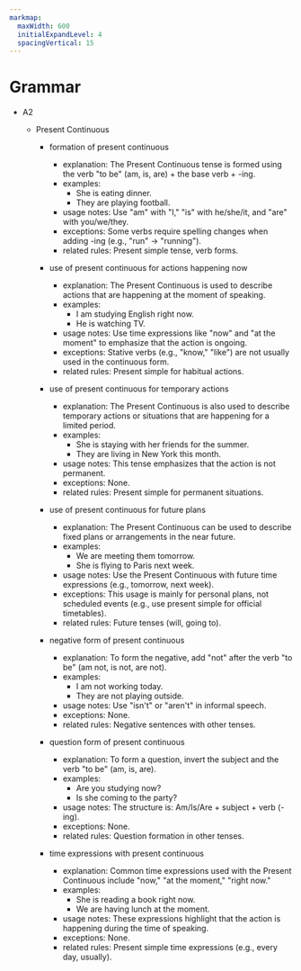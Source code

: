 ```yaml
---
markmap:
  maxWidth: 600
  initialExpandLevel: 4
  spacingVertical: 15
---
```


# Grammar

- A2

  - Present Continuous

    - formation of present continuous

      - explanation: The Present Continuous tense is formed using the verb "to be" (am, is, are) + the base verb + -ing.
      - examples:
        - She is eating dinner.
        - They are playing football.
      - usage notes: Use "am" with "I," "is" with he/she/it, and "are" with you/we/they.
      - exceptions: Some verbs require spelling changes when adding -ing (e.g., "run" -> "running").
      - related rules: Present simple tense, verb forms.

    - use of present continuous for actions happening now

      - explanation: The Present Continuous is used to describe actions that are happening at the moment of speaking.
      - examples:
        - I am studying English right now.
        - He is watching TV.
      - usage notes: Use time expressions like "now" and "at the moment" to emphasize that the action is ongoing.
      - exceptions: Stative verbs (e.g., "know," "like") are not usually used in the continuous form.
      - related rules: Present simple for habitual actions.

    - use of present continuous for temporary actions

      - explanation: The Present Continuous is also used to describe temporary actions or situations that are happening for a limited period.
      - examples:
        - She is staying with her friends for the summer.
        - They are living in New York this month.
      - usage notes: This tense emphasizes that the action is not permanent.
      - exceptions: None.
      - related rules: Present simple for permanent situations.

    - use of present continuous for future plans

      - explanation: The Present Continuous can be used to describe fixed plans or arrangements in the near future.
      - examples:
        - We are meeting them tomorrow.
        - She is flying to Paris next week.
      - usage notes: Use the Present Continuous with future time expressions (e.g., tomorrow, next week).
      - exceptions: This usage is mainly for personal plans, not scheduled events (e.g., use present simple for official timetables).
      - related rules: Future tenses (will, going to).

    - negative form of present continuous

      - explanation: To form the negative, add "not" after the verb "to be" (am not, is not, are not).
      - examples:
        - I am not working today.
        - They are not playing outside.
      - usage notes: Use "isn't" or "aren't" in informal speech.
      - exceptions: None.
      - related rules: Negative sentences with other tenses.

    - question form of present continuous

      - explanation: To form a question, invert the subject and the verb "to be" (am, is, are).
      - examples:
        - Are you studying now?
        - Is she coming to the party?
      - usage notes: The structure is: Am/Is/Are + subject + verb (-ing).
      - exceptions: None.
      - related rules: Question formation in other tenses.

    - time expressions with present continuous
      - explanation: Common time expressions used with the Present Continuous include "now," "at the moment," "right now."
      - examples:
        - She is reading a book right now.
        - We are having lunch at the moment.
      - usage notes: These expressions highlight that the action is happening during the time of speaking.
      - exceptions: None.
      - related rules: Present simple time expressions (e.g., every day, usually).
